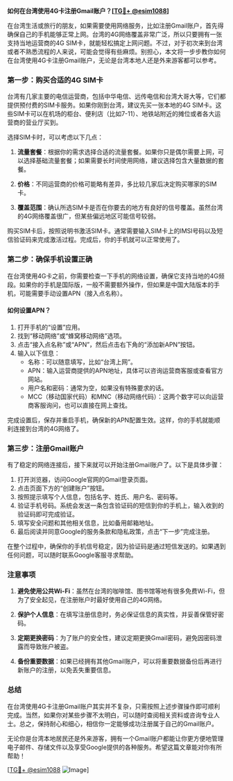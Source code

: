 **如何在台湾使用4G卡注册Gmail账户？[[TG💪+ @esim1088](https://t.me/s/esim1088)]**

在台湾生活或旅行的朋友，如果需要使用网络服务，比如注册Gmail账户，首先得确保自己的手机能够正常上网。台湾的4G网络覆盖非常广泛，所以只要拥有一张支持当地运营商的4G SIM卡，就能轻松搞定上网问题。不过，对于初次来到台湾或者不熟悉流程的人来说，可能会觉得有些麻烦。别担心，本文将一步步教你如何在台湾使用4G卡注册Gmail账户，无论是台湾本地人还是外来游客都可以参考。

### 第一步：购买合适的4G SIM卡

台湾有几家主要的电信运营商，包括中华电信、远传电信和台湾大哥大等，它们都提供预付费的SIM卡服务。如果你刚到台湾，建议先买一张本地的4G SIM卡。这些SIM卡可以在机场的柜台、便利店（比如7-11）、地铁站附近的摊位或者各大运营商的营业厅买到。

选择SIM卡时，可以考虑以下几点：

1. **流量套餐**：根据你的需求选择合适的流量套餐。如果你只是偶尔需要上网，可以选择基础流量套餐；如果需要长时间使用网络，建议选择包含大量数据的套餐。
   
2. **价格**：不同运营商的价格可能略有差异，多比较几家后决定购买哪家的SIM卡。

3. **覆盖范围**：确认所选SIM卡是否在你要去的地方有良好的信号覆盖。虽然台湾的4G网络覆盖很广，但某些偏远地区可能信号较弱。

购买SIM卡后，按照说明书激活SIM卡。通常需要输入SIM卡上的IMSI号码以及短信验证码来完成激活过程。完成后，你的手机就可以正常使用了。

### 第二步：确保手机设置正确

在台湾使用4G卡之前，你需要检查一下手机的网络设置，确保它支持当地的4G频段。如果你的手机是国际版，一般不需要额外操作，但如果是中国大陆版本的手机，可能需要手动设置APN（接入点名称）。

#### 如何设置APN？

1. 打开手机的“设置”应用。
2. 找到“移动网络”或“蜂窝移动网络”选项。
3. 点击“接入点名称”或“APN”，然后点击右下角的“添加新APN”按钮。
4. 输入以下信息：
   - 名称：可以随意填写，比如“台湾上网”。
   - APN：输入运营商提供的APN地址，具体可以咨询运营商客服或查看官方网站。
   - 用户名和密码：通常为空，如果没有特殊要求的话。
   - MCC（移动国家代码）和MNC（移动网络代码）：这两个数字可以向运营商客服询问，也可以直接在网上查找。

完成设置后，保存并重启手机，确保新的APN配置生效。这样，你的手机就能顺利连接到台湾的4G网络了。

### 第三步：注册Gmail账户

有了稳定的网络连接后，接下来就可以开始注册Gmail账户了。以下是具体步骤：

1. 打开浏览器，访问Google官网的Gmail登录页面。
2. 点击页面下方的“创建账户”按钮。
3. 按照提示填写个人信息，包括名字、姓氏、用户名、密码等。
4. 验证手机号码。系统会发送一条包含验证码的短信到你的手机上，输入收到的验证码即可完成验证。
5. 填写安全问题和其他相关信息，比如备用邮箱地址。
6. 最后阅读并同意Google的服务条款和隐私政策，点击“下一步”完成注册。

在整个过程中，确保你的手机信号稳定，因为验证码是通过短信发送的。如果遇到任何问题，可以随时联系Google客服寻求帮助。

### 注意事项

1. **避免使用公共Wi-Fi**：虽然在台湾的咖啡馆、图书馆等地有很多免费Wi-Fi，但为了安全起见，在注册账户时最好使用自己的4G网络。
   
2. **保护个人信息**：在填写注册信息时，务必保证信息的真实性，并妥善保管好密码。

3. **定期更换密码**：为了账户的安全性，建议定期更换Gmail密码，避免因密码泄露而导致账户被盗。

4. **备份重要数据**：如果已经拥有其他Gmail账户，可以将重要数据备份后再进行新账户的注册，以免丢失重要信息。

### 总结

在台湾使用4G卡注册Gmail账户其实并不复杂，只需按照上述步骤操作即可顺利完成。当然，如果你对某些步骤不太明白，可以随时查阅相关资料或咨询专业人士。总之，保持耐心和细心，相信你一定能够成功注册属于自己的Gmail账户。

无论你是台湾本地居民还是外来游客，拥有一个Gmail账户都能让你更方便地管理电子邮件、存储文件以及享受Google提供的各种服务。希望这篇文章能对你有所帮助！

[[TG💪+ @esim1088](https://t.me/s/esim1088) ![Image](https://i.postimg.cc/4NQfJmqS/Snipaste-2025-05-13-00-14-12.png)]